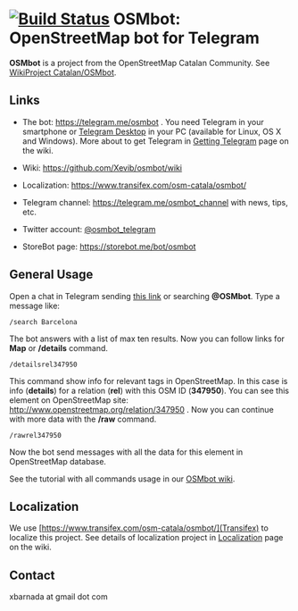 [![Build Status](https://travis-ci.org/Xevib/osmbot.svg?branch=master)](https://travis-ci.org/Xevib/osmbot)
OSMbot: OpenStreetMap bot for Telegram
======================================
**OSMbot** is a project from the OpenStreetMap Catalan Community. See [WikiProject Catalan/OSMbot](http://wiki.openstreetmap.org/wiki/Ca:WikiProject_Catalan/OSMbot).

Links
-----

* The bot: https://telegram.me/osmbot . You need Telegram in your smartphone or [Telegram Desktop](https://desktop.telegram.org/) in your PC (available for Linux, OS X and Windows). More about to get Telegram in [Getting Telegram](https://github.com/Xevib/osmbot/wiki/Getting-Telegram) page on the wiki.

* Wiki: https://github.com/Xevib/osmbot/wiki
* Localization: https://www.transifex.com/osm-catala/osmbot/

* Telegram channel: https://telegram.me/osmbot_channel with news, tips, etc.
* Twitter account: [@osmbot_telegram](https://twitter.com/osmbot_telegram)

* StoreBot page: https://storebot.me/bot/osmbot

General Usage
-------------

Open a chat in Telegram sending [this link](https://telegram.me/osmbot) or searching **@OSMbot**. Type a message like:

```
/search Barcelona
```

The bot answers with a list of max ten results. Now you can follow links for **Map** or **/details** command.

```
/detailsrel347950
```

This command show info for relevant tags in OpenStreetMap. In this case is info (**details**) for a relation (**rel**) with this OSM ID (**347950**). You can see this element on OpenStreetMap site: http://www.openstreetmap.org/relation/347950 . Now you can continue with more data with the **/raw** command.

```
/rawrel347950
```

Now the bot send messages with all the data for this element in OpenStreetMap database.

See the tutorial with all commands usage in our [OSMbot wiki](https://github.com/Xevib/osmbot/wiki).

Localization
------------

We use [https://www.transifex.com/osm-catala/osmbot/](Transifex) to localize this project. See details of localization project in [Localization](https://github.com/Xevib/osmbot/wiki/Localization) page on the wiki.

Contact
-------

xbarnada at gmail dot com


